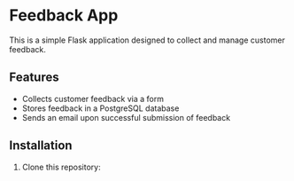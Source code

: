 # Feedback App

This is a simple Flask application designed to collect and manage customer feedback.

## Features

- Collects customer feedback via a form
- Stores feedback in a PostgreSQL database
- Sends an email upon successful submission of feedback

## Installation

1. Clone this repository:
